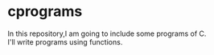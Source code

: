 # cprograms
In this repository,I am going to include some programs of C.
<br>
I'll write programs using functions.
